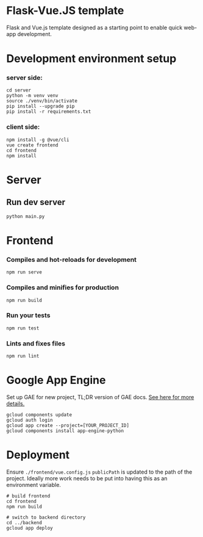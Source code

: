 # Flask-Vue.JS template
Flask and Vue.js template designed as a starting point to enable quick web-app development.

# Development environment setup
### server side:
```
cd server
python -m venv venv
source ./venv/bin/activate
pip install --upgrade pip
pip install -r requirements.txt
```

### client side:
```
npm install -g @vue/cli
vue create frontend
cd frontend
npm install
```

# Server

## Run dev server
```
python main.py
```

# Frontend

### Compiles and hot-reloads for development
```
npm run serve
```

### Compiles and minifies for production
```
npm run build
```

### Run your tests
```
npm run test
```

### Lints and fixes files
```
npm run lint
```

# Google App Engine
Set up GAE for new project, TL;DR version of GAE docs. 
[See here for more details.](https://cloud.google.com/appengine/docs/standard/python3/quickstart)
```
gcloud components update
gcloud auth login
gcloud app create --project=[YOUR_PROJECT_ID]
gcloud components install app-engine-python
```

# Deployment
Ensure `./frontend/vue.config.js` `publicPath` is updated to the path of the project.
Ideally more work needs to be put into having this as an environment variable.

```
# build frontend
cd frontend
npm run build

# switch to backend directory
cd ../backend
gcloud app deploy
```